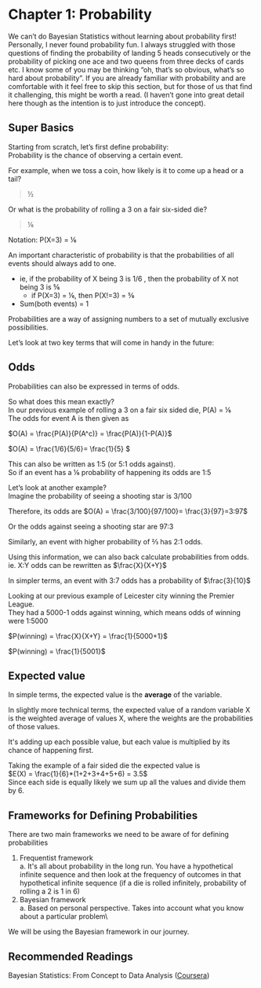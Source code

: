 # Chapter 1: Probability
We can’t do Bayesian Statistics without learning about probability first! Personally, I never found probability fun. I always struggled with those questions of finding the probability of landing 5 heads consecutively or the probability of picking one ace and two queens from three decks of cards etc. I know some of you may be thinking “oh, that’s so obvious, what’s so hard about probability”. If you are already familiar with probability and are comfortable with it feel free to skip this section, but for those of us that find it challenging, this might be worth a read. (I haven’t gone into great detail here though as the intention is to just introduce the concept).
## Super Basics
Starting from scratch, let’s first define probability: \
Probability is the chance of observing a certain event.

For example, when we toss a coin, how likely is it to come up a head or a tail?
> ½

Or what is the probability of rolling a 3 on a fair six-sided die?
> ⅙

Notation: P(X=3) = ⅙


An important characteristic of probability is that the probabilities of all events should always add to one. 
* ie, if the probability of X being 3 is 1/6 , then the probability of X not being 3 is ⅚ 
    * if P(X=3) = ⅙, then P(X!=3) = ⅚
* Sum(both events) = 1


Probabilities are a way of assigning numbers to a set of mutually exclusive possibilities.

Let’s look at two key terms that will come in handy in the future:
## Odds
Probabilities can also be expressed in terms of odds.

So what does this mean exactly?\
In our previous example of rolling a 3 on a fair six sided die, P(A) = ⅙ \
The odds for event A is then given as

$O(A) = \frac{P(A)}{P(A^c)} = \frac{P(A)}{1-P(A)}$ 

$O(A) = \frac{1/6}{5/6}= \frac{1}{5} $

This can also be written as 1:5 (or 5:1 odds against). \
So if an event has a ⅙ probability of happening its odds are 1:5


Let’s look at another example? \
Imagine the probability of seeing a shooting star is 3/100 

Therefore, its odds are $O(A) = \frac{3/100}{97/100}= \frac{3}{97}=3:97$

Or the odds against seeing a shooting star are 97:3

Similarly, an event with higher probability of ⅔ has 2:1 odds.

Using this information, we can also back calculate probabilities from odds. \
ie. X:Y odds can be rewritten as $\frac{X}{X+Y}$


In simpler terms, an event with 3:7 odds has a probability of $\frac{3}{10}$

Looking at our previous example of Leicester city winning the Premier League. \
They had a 5000-1 odds against winning, which means odds of winning were 1:5000 

$P(winning) = \frac{X}{X+Y} = \frac{1}{5000+1}$

$P(winning) = \frac{1}{5001}$

## Expected value
In simple terms, the expected value is the **average** of the variable.

In slightly more technical terms, the expected value of a random variable X is the weighted average of values X, where the weights are the probabilities of those values.


It's adding up each possible value, but each value is multiplied by its chance of happening first.

Taking the example of a fair sided die the expected value is \
$E(X) = \frac{1}{6}*(1+2+3+4+5+6) = 3.5$ \
Since each side is equally likely we sum up all the values and divide them by 6.

## Frameworks for Defining Probabilities
There are two main frameworks we need to be aware of for defining probabilities
1. Frequentist framework\
  a. It's all about probability in the long run.  You have a hypothetical infinite sequence and then look at the frequency of outcomes in that hypothetical infinite sequence (if a die is rolled infinitely, probability of rolling a 2 is 1 in 6)
2. Bayesian framework\
  a. Based on personal perspective. Takes into account what you know about a particular problem\

We will be using the Bayesian framework in our journey.
## Recommended Readings
Bayesian Statistics: From Concept to Data Analysis ([Coursera](https://www.coursera.org/learn/bayesian-statistics/home/module/1))
